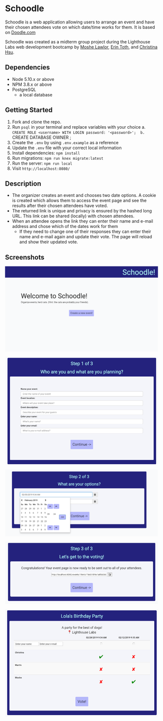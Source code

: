 # Schoodle
Schoodle is a web application allowing users to arrange an event and have their chosen attendees vote on which date/time works for them. It is based on [Doodle.com](http://www.doodle.com) 

Schoodle was created as a midterm group project during the Lighthouse Labs web development bootcamp by [Moshe Lawlor](https://github.com/49V), [Erin Toth](https://github.com/erinltoth), and [Christina Hsu](https://github.com/ChristinaHsu88). 

## Dependencies 
 - Node 5.10.x or above
 - NPM 3.8.x or above
 - PostgreSQL 
    - a local database 
 

## Getting Started

1. Fork and clone the repo.
2. Run `psql` in your terminal and replace variables with your choice
    a. `CREATE ROLE <username> WITH LOGIN password: '<password>'; 
    b. `CREATE DATABASE <dbname> OWNER <username>;
3. Create the `.env` by using `.env.example` as a reference
4. Update the `.env` file with your correct local information
5. Install dependencies: `npm install`
6. Run migrations: `npm run knex migrate:latest`
7. Run the server: `npm run local`
8. Visit `http://localhost:8080/`

## Description
- The organizer creates an event and chooses two date options. A cookie is created which allows them to access the event page and see the results after their chosen attendees have voted.
- The returned link is unique and privacy is ensured by the hashed long URL. This link can be shared (locally) with chosen attendees.
- When an attendee opens the link they can enter their name and e-mail address and chose which of the dates work for them
    - If they need to change one of their responses they can enter their name and e-mail again and update their vote. The page will reload and show their updated vote. 

## Screenshots

![Schoodle main page](https://github.com/49V/schoodle/blob/master/docs/main-page.png?raw=true_)

![Schoodle event creation](https://github.com/49V/schoodle/blob/master/docs/event-creation.png?raw=true)

![Schoodle date picking](https://github.com/49V/schoodle/blob/master/docs/date-picking.png?raw=true)

![Schoodle link delivery](https://github.com/49V/schoodle/blob/master/docs/link-delivery.png?raw=true)

![Schoodle voting page](https://github.com/49V/schoodle/blob/master/docs/voting.png?raw=true)

